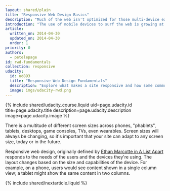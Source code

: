 ```yaml
---
layout: shared/plain
title: "Responsive Web Design Basics"
description: "Much of the web isn't optimized for those multi-device experiences. Learn the fundamentals to get your site working on mobile, desktop or anything else with a screen."
introduction: "The use of mobile devices to surf the web is growing at an astronomical pace, but unfortunately much of the web isn't optimized for those mobile devices. Mobile devices are often constrained by display size and require a different approach to how content is laid out on screen."
article:
  written_on: 2014-04-30
  updated_on: 2014-04-30
  order: 1
priority: 0
authors:
  - petelepage
id: rwd-fundamentals
collection: responsive
udacity:
  id: ud893
  title: "Responsive Web Design Fundamentals"
  description: "Explore what makes a site responsive and how some common responsive design patterns work across different devices. Learn how to create your own responsive layouts and experiment with breakpoints, and optimizing text and more."
  image: imgs/udacity-rwd.png
---
```


{% include shared/udacity_course.liquid uid=page.udacity.id title=page.udacity.title description=page.udacity.description image=page.udacity.image %}


There is a multitude of different screen sizes across phones, "phablets",
tablets, desktops, game consoles, TVs, even wearables.  Screen sizes will always
be changing, so it's important that your site can adapt to any screen size,
today or in the future.

Responsive web design, originally defined by [Ethan Marcotte in A List
Apart](http://alistapart.com/article/responsive-web-design/) responds to the
needs of the users and the devices they're using.  The layout changes based on
the size and capabilities of the device.  For example, on a phone, users would
see content shown in a single column view; a tablet might show the same content
in two columns.

{% include shared/nextarticle.liquid %}
